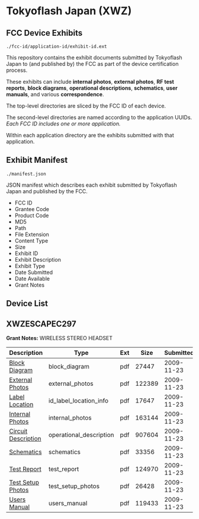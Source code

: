 # Tokyoflash Japan (XWZ)
## FCC Device Exhibits

```
./fcc-id/application-id/exhibit-id.ext
```

This repository contains the exhibit documents submitted by Tokyoflash Japan to (and published by) the FCC as part of the device certification process.

These exhibits can include **internal photos**, **external photos**, **RF test reports**, **block diagrams**, **operational descriptions**, **schematics**, **user manuals**, and various **correspondence**.

The top-level directories are sliced by the FCC ID of each device.

The second-level directories are named according to the application UUIDs. *Each FCC ID includes one or more application.*

Within each application directory are the exhibits submitted with that application. 

## Exhibit Manifest

```
./manifest.json
```

JSON manifest which describes each exhibit submitted by Tokyoflash Japan and published by the FCC.

- FCC ID
- Grantee Code
- Product Code
- MD5
- Path
- File Extension
- Content Type
- Size
- Exhibit ID
- Exhibit Description
- Exhibit Type
- Date Submitted
- Date Available
- Grant Notes

## Device List
## XWZESCAPEC297
**Grant Notes:** WIRELESS STEREO HEADSET

| Description | Type | Ext | Size | Submitted | Available |
| ----------- | ---- | --- | ---- | --------- | --------- |
| [Block Diagram](XWZESCAPEC297/9ddcf00f5ea1c1837c339ffe8bd8f3a1/1203672.pdf) | block_diagram | pdf | 27447 | 2009-11-23 | 2009-11-23 |
| [External Photos](XWZESCAPEC297/9ddcf00f5ea1c1837c339ffe8bd8f3a1/1203674.pdf) | external_photos | pdf | 122389 | 2009-11-23 | 2009-11-23 |
| [Label Location](XWZESCAPEC297/9ddcf00f5ea1c1837c339ffe8bd8f3a1/1203676.pdf) | id_label_location_info | pdf | 17647 | 2009-11-23 | 2009-11-23 |
| [Internal Photos](XWZESCAPEC297/9ddcf00f5ea1c1837c339ffe8bd8f3a1/1203677.pdf) | internal_photos | pdf | 163144 | 2009-11-23 | 2009-11-23 |
| [Circuit Description](XWZESCAPEC297/9ddcf00f5ea1c1837c339ffe8bd8f3a1/1203673.pdf) | operational_description | pdf | 907604 | 2009-11-23 | 2009-11-23 |
| [Schematics](XWZESCAPEC297/9ddcf00f5ea1c1837c339ffe8bd8f3a1/1203679.pdf) | schematics | pdf | 33356 | 2009-11-23 | 2009-11-23 |
| [Test Report](XWZESCAPEC297/9ddcf00f5ea1c1837c339ffe8bd8f3a1/1203675.pdf) | test_report | pdf | 124970 | 2009-11-23 | 2009-11-23 |
| [Test Setup Photos](XWZESCAPEC297/9ddcf00f5ea1c1837c339ffe8bd8f3a1/1203680.pdf) | test_setup_photos | pdf | 26428 | 2009-11-23 | 2009-11-23 |
| [Users Manual](XWZESCAPEC297/9ddcf00f5ea1c1837c339ffe8bd8f3a1/1203678.pdf) | users_manual | pdf | 119433 | 2009-11-23 | 2009-11-23 |
